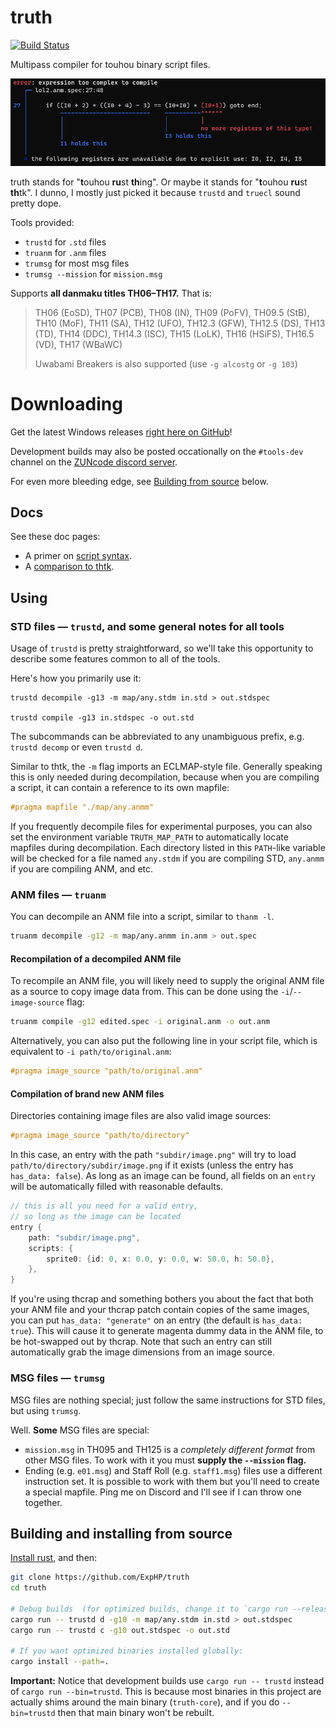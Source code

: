 # truth

[![Build Status](https://travis-ci.org/ExpHP/truth.svg?branch=main)](https://travis-ci.org/ExpHP/truth)

Multipass compiler for touhou binary script files.

![Sexy error message example](./doc/img/sexy-error.png)

truth stands for "**t**ouhou **ru**st **th**ing".  Or maybe it stands for "**t**ouhou **ru**st **th**tk". I dunno, I mostly just picked it because `trustd` and `truecl` sound pretty dope.

Tools provided:

* `trustd` for `.std` files
* `truanm` for `.anm` files
* `trumsg` for most msg files
* `trumsg --mission` for `mission.msg`

Supports **all danmaku titles TH06–TH17.**  That is:

> TH06 (EoSD), TH07 (PCB), TH08 (IN), TH09 (PoFV), TH09.5 (StB), TH10 (MoF), TH11 (SA), TH12 (UFO), TH12.3 (GFW), TH12.5 (DS), TH13 (TD), TH14 (DDC), TH14.3 (ISC), TH15 (LoLK), TH16 (HSiFS), TH16.5 (VD), TH17 (WBaWC)
> 
> Uwabami Breakers is also supported (use `-g alcostg` or `-g 103`)

# Downloading

Get the latest Windows releases [right here on GitHub](https://github.com/ExpHP/truth/tags)!

Development builds may also be posted occationally on the `#tools-dev` channel on the [ZUNcode discord server](https://discord.gg/fvPJvHJ).

For even more bleeding edge, see [Building from source](#building-and-installing-from-source) below.

## Docs

See these doc pages:

* A primer on [script syntax](./doc/syntax.md).
* A [comparison to thtk](./doc/comparison-to-thtk.md).

## Using

### STD files — `trustd`, and some general notes for all tools

Usage of `trustd` is pretty straightforward, so we'll take this opportunity to describe some features common to all of the tools.

Here's how you primarily use it:

```shell
trustd decompile -g13 -m map/any.stdm in.std > out.stdspec

trustd compile -g13 in.stdspec -o out.std
```

The subcommands can be abbreviated to any unambiguous prefix, e.g. `trustd decomp` or even `trustd d`.

Similar to thtk, the `-m` flag imports an ECLMAP-style file. Generally speaking this is only needed during decompilation, because when you are compiling a script, it can contain a reference to its own mapfile:

```C
#pragma mapfile "./map/any.anmm"
```

If you frequently decompile files for experimental purposes, you can also set the environment variable `TRUTH_MAP_PATH` to automatically locate mapfiles during decompilation.  Each directory listed in this `PATH`-like variable will be checked for a file named `any.stdm` if you are compiling STD, `any.anmm` if you are compiling ANM, and etc.

### ANM files — `truanm`

You can decompile an ANM file into a script, similar to `thanm -l`.

```sh
truanm decompile -g12 -m map/any.anmm in.anm > out.spec
```

#### Recompilation of a decompiled ANM file

To recompile an ANM file, you will likely need to supply the original ANM file as a source to copy image data from.  This can be done using the `-i`/`--image-source` flag:

```sh
truanm compile -g12 edited.spec -i original.anm -o out.anm
```

Alternatively, you can also put the following line in your script file, which is equivalent to `-i path/to/original.anm`:

```C
#pragma image_source "path/to/original.anm"
```

#### Compilation of brand new ANM files

Directories containing image files are also valid image sources:

```C
#pragma image_source "path/to/directory"
```

In this case, an entry with the path `"subdir/image.png"` will try to load `path/to/directory/subdir/image.png` if it exists (unless the entry has `has_data: false`).  As long as an image can be found, all fields on an `entry` will be automatically filled with reasonable defaults.

```C
// this is all you need for a valid entry,
// so long as the image can be located
entry {
    path: "subdir/image.png",
    scripts: {
        sprite0: {id: 0, x: 0.0, y: 0.0, w: 50.0, h: 50.0},
    },
}
```

If you're using thcrap and something bothers you about the fact that both your ANM file and your thcrap patch contain copies of the same images, you can put `has_data: "generate"` on an entry (the default is `has_data: true`).  This will cause it to generate magenta dummy data in the ANM file, to be hot-swapped out by thcrap.  Note that such an entry can still automatically grab the image dimensions from an image source.

### MSG files — `trumsg`

MSG files are nothing special; just follow the same instructions for STD files, but using `trumsg`.

Well.  **Some** MSG files are special:

* `mission.msg` in TH095 and TH125 is a *completely different format* from other MSG files.  To work with it you must **supply the `--mission` flag.**
* Ending (e.g. `e01.msg`) and Staff Roll (e.g. `staff1.msg`) files use a different instruction set.  It is possible to work with them but you'll need to create a special mapfile.  Ping me on Discord and I'll see if I can throw one together.

## Building and installing from source

[Install rust](https://rustup.rs/), and then:

```sh
git clone https://github.com/ExpHP/truth
cd truth

# Debug builds  (for optimized builds, change it to `cargo run --release`)
cargo run -- trustd d -g10 -m map/any.stdm in.std > out.stdspec
cargo run -- trustd c -g10 out.stdspec -o out.std

# If you want optimized binaries installed globally:
cargo install --path=.
```

**Important:** Notice that development builds use `cargo run -- trustd` instead of `cargo run --bin=trustd`.  This is because most binaries in this project are actually shims around the main binary (`truth-core`), and if you do `--bin=trustd` then that main binary won't be rebuilt.
